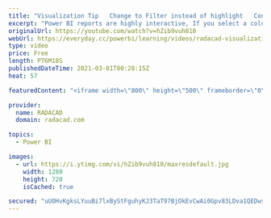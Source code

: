 ```yaml
---
title: "Visualization Tip   Change to Filter instead of highlight   Control the Interaction in Power BI"
excerpt: "Power BI reports are highly interactive, If you select a column in a column chart other charts will be highlighted. Selecting a slicer value will filter all other visuals in the report. This interactivity can be controlled easily. Despite the fact that this feature has been released in early phases of"
originalUrl: https://youtube.com/watch?v=hZib9vuh810
webUrl: https://everyday.cc/powerbi/learning/videos/radacad-visualization-tip-change-to-filter-instead-of-highlight-control-the-interaction-in-power-bi/
type: video
price: Free
length: PT6M18S
publishedDateTime: 2021-03-01T00:28:15Z
heat: 57

featuredContent: "<iframe width=\"800\" height=\"500\" frameborder=\"0\" src=\"https://www.youtube.com/embed/hZib9vuh810\" allow=\"accelerometer; autoplay; encrypted-media; gyroscope; picture-in-picture\" allowfullscreen></iframe>"

provider:
  name: RADACAD
  domain: radacad.com

topics:
  - Power BI

images:
  - url: https://i.ytimg.com/vi/hZib9vuh810/maxresdefault.jpg
    width: 1280
    height: 720
    isCached: true

secured: "uUOHvKgksLYuuBi7lxByStFguhyKJ3TaT97BjOkEvCwAi0Gpv83LDva1QEDws7ZEC/IIxkXbDiwXwXDJsSjtx/12SDbCy7Lo9gTlJAJzROrkwRqf0vH1iw2rrfya/veFf2SFco4QtFC6T4dccA0QRswQengrtvK9f0CuuwSwk/PfuI2J2iwFdMjyDAXH7mGEcAOUwCrjQV/hCWkAIVFbijB9Z6HaskOIMyPPyE6u1wrkhLhtTIxZdhXRy0JxiRiHvVclNGtCA2sXXVPY5G3EiquHQNwtSOAFI/MhshJqdZCE9XjsmES+TFkzDu3w7vdj9O/0PUKRs8+joe9Zo+vQVy8XMJBmZu5Dct5clGrdgf7cx/2c9Ze3EcEzOufu8Kd76At1rDtD1zQdLpoVFh5pcbD3MLWJW1pfwjtjNhKdD1o=;5Do/HiKhxQ9tYTyAzoHuXw=="
---
```


